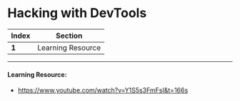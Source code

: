 # Hacking with DevTools

Index | Section
--- | ---
**1** | Learning Resource

___


#### Learning Resource: 

* https://www.youtube.com/watch?v=Y1S5s3FmFsI&t=166s